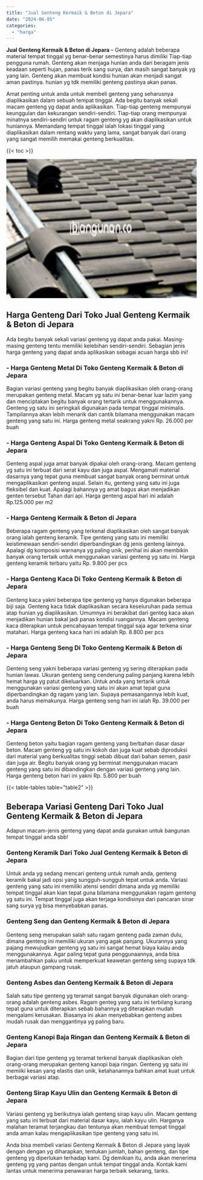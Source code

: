 ```yaml
---
title: "Jual Genteng Kermaik & Beton di Jepara"
date: "2024-06-05"
categories: 
  - "harga"
---
```


**Jual Genteng Kermaik & Beton di Jepara** – Genteng adalah beberapa material tempat tinggal yg benar-benar semestinya harus dimiliki Tiap-tiap pengguna rumah. Genteng akan menjaga hunian anda dari beragam jenis keadaan seperti hujan, panas terik sang surya, dan masih sangat banyak yg yang lain. Genteng akan membuat kondisi hunian akan menjadi sangat aman pastinya. hunian yg tdk memiliki genteng pastinya akan panas.

Amat penting untuk anda untuk membeli genteng yang seharusnya diaplikasikan dalam sebuah tempat tinggal. Ada begitu banyak sekali macam genteng yg dapat anda aplikasikan. Tiap-tiap genteng mempunyai keunggulan dan kekurangan sendiri-sendiri. Tiap-tiap orang mempunyai minatnya sendiri-sendiri untuk ragam genteng yg akan diaplikasikan untuk huniannya. Memandang tempat tinggal ialah lokasi tinggal yang diaplikasikan dalam rentang waktu yang lama, sangat banyak dari orang yang sangat memilih memakai genteng berkualitas.

{{< toc >}}

![Jual Genteng Kermaik & Beton di Jepara](/images/genteng-minimalis-murah06.png)

## Harga Genteng Dari Toko Jual Genteng Kermaik & Beton di Jepara

Ada begitu banyak sekali variasi genteng yg dapat anda pakai. Masing-masing genteng tentu memiliki kelebihan sendiri-sendiri. Sebagian jenis harga genteng yang dapat anda aplikasikan sebagai acuan harga sbb ini!

### \- Harga Genteng Metal Di Toko Genteng Kermaik & Beton di Jepara

Bagian variasi genteng yang begitu banyak diaplikasikan oleh orang-orang merupakan genteng metal. Macam yg satu ini benar-benar luar lazim yang dan menciptakan begitu banyak orang tertarik untuk menggunakannya. Genteng yg satu ini seringkali digunakan pada tempat tinggal minimalis. Tampilannya akan lebih menarik dan cantik bilamana menggunakan macam genteng yang satu ini. Harga genteng metal seakrang yakni Rp. 26.000 per buah

### \- Harga Genteng Aspal Di Toko Genteng Kermaik & Beton di Jepara

Genteng aspal juga amat banyak dipakai oleh orang-orang. Macam genteng yg satu ini terbuat dari serat kayu dan juga aspal. Mengamati material dasarnya yang tepat guna membuat sangat banyak orang berminat untuk mengaplikasikan genteng aspal. Selain itu, genteng yang satu ini juga fleksibel dan kuat. Apalagi bahannya yg amat bagus akan menjadikan genten tersebut Tahan dari api. Harga genteng aspal hari ini adalah Rp.125.000 per m2

### \- Harga Genteng Kermaik & Beton di Jepara

Beberapa ragam genteng yang terkenal diaplikasikan oleh sangat banyak orang ialah genteng keramik. Tipe genteng yang satu ini memiliki keistimewaan sendiri-sendiri diperbandingkan dg jenis genteng lainnya. Apalagi dg komposisi warnanya yg paling unik, perihal ini akan membikin banyak orang tertaik untuk menggunakan variasi genteng yg satu ini. Harga genteng keramik terbaru yaitu Rp. 9.800 per pcs

### \- Harga Genteng Kaca Di Toko Genteng Kermaik & Beton di Jepara

Genteng kaca yakni beberapa tipe genteng yg hanya digunakan beberapa biji saja. Genteng kaca tidak diaplikasikan secara keseluruhan pada semua atap hunian yg diaplikasikan. Umumnya ini berakibat dari genteg kaca akan menjadikan hunian bakal jadi panas kondisi ruangannya. Macam genteng kaca diterapkan untuk pencahayaan tempat tinggal saja agar terkena sinar matahari. Harga genteng kaca hari ini adalah Rp. 8.800 per pcs

### \- Harga Genteng Seng Di Toko Genteng Kermaik & Beton di Jepara

Genteng seng yakni beberapa variasi genteng yg sering diterapkan pada hunian lawas. Ukuran genteng seng cenderung paling panjang karena lebih hemat harga yg patut dikeluarkan. Untuk anda yang tertarik untuk menggunakan variasi genteng yang satu ini akan amat tepat guna diperbandingkan dg ragam yang lain. Supaya pemasangannya lebih kuat, anda harus memakunya. Harga genteng seng hari ini ialah Rp. 39.000 per buah

### \- Harga Genteng Beton Di Toko Genteng Kermaik & Beton di Jepara

Genteng beton yaitu bagian ragam genteng yang berbahan dasar dasar beton. Macam genteng yg satu ini kokoh dan juga kuat sebab diproduksi dari material yang berkualitas tinggi sebab dibuat dari bahan semen, pasir dan juga air. Begitu banyak orang yg berminat menggunakan macam genteng yang satu ini dibandingkan dengan variasi genteng yang lain. Harga genteng beton hari ini yakni Rp. 5.800 per buah

{{< table-tables table="table2" >}}

## Beberapa Variasi Genteng Dari Toko Jual Genteng Kermaik & Beton di Jepara

Adapun macam-jenis genteng yang dapat anda gunakan untuk bangunan tempat tinggal anda sbb!

### Genteng Keramik Dari Toko Jual Genteng Kermaik & Beton di Jepara

Untuk anda yg sedang mencari genteng untuk rumah anda, genteng keramik bakal jadi opsi yang sungguh-sungguh tepat untuk anda. Variasi genteng yang satu ini memiliki atensi sendiri dimana anda yg memiliki tempat tinggal akan kian tepat guna bilamana menggunakan ragam genteng yg satu ini. Tempat tinggal juga akan terjaga kondisinya dari pancaran sinar sang surya yg bisa menyebabkan panas.

### Genteng Seng dan Genteng Kermaik & Beton di Jepara

Genteng seng merupakan salah satu ragam genteng pada zaman dulu, dimana genteng ini memiliki ukuran yang agak panjang. Ukurannya yang pajang mewujudkan genteng yg satu ini sangat hemat biaya kalau anda menggunakannya. Agar paling tepat guna penggunaannya, anda bisa menambahkan paku untuk memperkuat keawetan genteng seng supaya tdk jatuh ataupun gampang rusak.

### Genteng Asbes dan Genteng Kermaik & Beton di Jepara

Salah satu tipe genteng yg teramat sangat banyak digunakan oleh orang-orang adalah genteng asbes. Ragam genteg yang satu ini terbilang kurang tepat guna untuk diterapkan sebab bahannya yg diterapkan mudah mengalami kerusakan. Biasanya ini akan menyebabkan genteng asbes mudah rusak dan menggantinya yg paling baru.

### Genteng Kanopi Baja Ringan dan Genteng Kermaik & Beton di Jepara

Bagian dari tipe genteng yg teramat terkenal banyak diaplikasikan oleh orang-orang merupakan genteng kanopi baja ringan. Genteng yg satu ini memiiki kesan yang elastis dan unik, ketahanannya bahkan amat kuat untuk berbagai variasi atap.

### Genteng Sirap Kayu Ulin dan Genteng Kermaik & Beton di Jepara

Variasi genteng yg berikutnya ialah genteng sirap kayu ulin. Macam genteng yang satu ini terbuat dari material dasar kayu, ialah kayu ulin. Harganya malahan teramat terjangkau dan tentunya akan membuat tempat tinggal anda aman kalau mengaplikasikan tipe genteng yang satu ini.

Anda bisa membeli variasi Genteng Kermaik & Beton di Jepara yang layak dengan dengan yg diharapkan, tentukan jumlah, bahan genteng, dan tipe genteng yg diperlukan terhadap kami. Dg demikian itu, anda akan menerima genteng yg yang pantas dengan untuk tempat tinggal anda. Kontak kami lantas untuk menerima penawaran harga terbaik sekarang, tanks.
